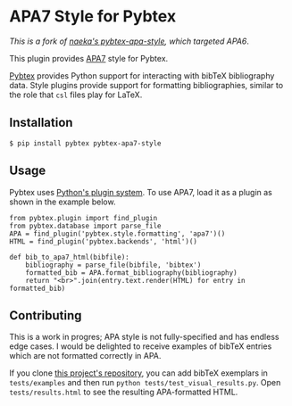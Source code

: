 # APA7 Style for Pybtex

*This is a fork of [naeka's pybtex-apa-style](https://github.com/naeka/pybtex-apa-style), which targeted APA6*.

This plugin provides [APA7](https://apastyle.apa.org/) style for Pybtex.

[Pybtex](https://pybtex.org/) provides Python support for interacting with bibTeX
bibliography data. Style plugins provide support for formatting bibliographies,
similar to the role that `csl` files play for LaTeX.

## Installation

```shell
$ pip install pybtex pybtex-apa7-style
```

## Usage

Pybtex uses [Python's plugin system](https://packaging.python.org/en/latest/guides/creating-and-discovering-plugins/).
To use APA7, load it as a plugin as shown in the example below.

```python3
from pybtex.plugin import find_plugin
from pybtex.database import parse_file
APA = find_plugin('pybtex.style.formatting', 'apa7')()
HTML = find_plugin('pybtex.backends', 'html')()

def bib_to_apa7_html(bibfile):
    bibliography = parse_file(bibfile, 'bibtex')
    formatted_bib = APA.format_bibliography(bibliography)
    return "<br>".join(entry.text.render(HTML) for entry in formatted_bib)
```

## Contributing

This is a work in progres; APA style is not fully-specified and has endless edge cases. 
I would be delighted to receive examples of bibTeX entries which are not formatted correctly
in APA. 

If you clone [this project's repository](https://github.com/cproctor/pybtex-apa7-style), you
can add bibTeX exemplars in `tests/examples` and then run `python tests/test_visual_results.py`.
Open `tests/results.html` to see the resulting APA-formatted HTML.
